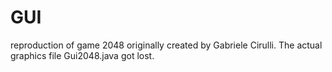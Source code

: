 # GUI
reproduction of game 2048 originally created by Gabriele Cirulli.
The actual graphics file Gui2048.java got lost.
